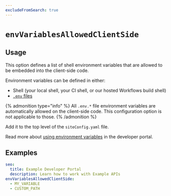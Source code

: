 ```yaml
---
excludeFromSearch: true
---
```


# `envVariablesAllowedClientSide`

## Usage

This option defines a list of shell environment variables that are allowed to be embedded into the client-side code.

Environment variables can be defined in either:
- Shell (your local shell, your CI shell, or our hosted Workflows build shell)
- [`.env` files](../../guides/environment-files.md)

{% admonition type="info" %}
All `.env.*` file environment variables are automatically allowed on the client-side code. This configuration option is not applicable to those.
{% /admonition %}

Add it to the top level of the `siteConfig.yaml` file.

Read more about [using environment variables](../../guides/environment-variables.md) in the developer portal.

## Examples

```yaml
seo:
  title: Example Developer Portal
  description: Learn how to work with Example APIs
envVariablesAllowedClientSide:
  - MY_VARIABLE
  - CUSTOM_PATH
```
